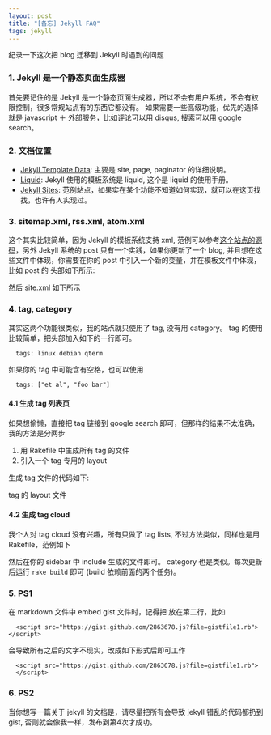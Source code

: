 ```yaml
---
layout: post
title: "[备忘] Jekyll FAQ"
tags: jekyll
---
```


纪录一下这次把 blog 迁移到 Jekyll 时遇到的问题

### 1. Jekyll 是一个静态页面生成器

首先要记住的是 Jekyll 是一个静态页面生成器，所以不会有用户系统，不会有权限控制，很多常规站点有的东西它都没有。
如果需要一些高级功能，优先的选择就是 javascript ＋ 外部服务，比如评论可以用 disqus, 搜索可以用 google search。

### 2. 文档位置

* [Jekyll Template Data](https://github.com/mojombo/jekyll/wiki/Template-Data): 主要是 site, page, paginator 的详细说明。
* [Liquid](https://github.com/shopify/liquid/wiki/liquid-for-designers): Jekyll 使用的模板系统是 liquid, 这个是 liquid 的使用手册。
* [Jekyll Sites](https://github.com/mojombo/jekyll/wiki/Sites): 范例站点，如果实在某个功能不知道如何实现，就可以在这页找找，也许有人实现过。

### 3. sitemap.xml, rss.xml, atom.xml

这个其实比较简单，因为 Jekyll 的模板系统支持 xml, 范例可以参考[这个站点的源码](https://github.com/lidaobing/lidaobing.github.com)，另外 Jekyll 系统的 post 只有一个实践，如果你更新了一个 blog, 并且想在这些文件中体现，你需要在你的 post 中引入一个新的变量，并在模板文件中体现，比如 post 的 头部如下所示:

<script src="https://gist.github.com/2863781.js?file=gistfile1.haml">
</script>

然后 site.xml 如下所示

<script src="https://gist.github.com/2863783.js?file=gistfile1.xml">
</script>

### 4. tag, category

其实这两个功能很类似，我的站点就只使用了 tag, 没有用 category。 tag 的使用比较简单，把头部加入如下的一行即可。

      tags: linux debian qterm

如果你的 tag 中可能含有空格，也可以使用

      tags: ["et al", "foo bar"]

#### 4.1 生成 tag 列表页

如果想偷懒，直接把 tag 链接到 google search 即可，但那样的结果不太准确，我的方法是分两步

1. 用 Rakefile 中生成所有 tag 的文件
2. 引入一个 tag 专用的 layout

生成 tag 文件的代码如下:

<script src="https://gist.github.com/2863678.js?file=gistfile1.rb">
</script>

tag 的 layout 文件

<script src="https://gist.github.com/2863687.js?file=gistfile1.html">
</script>


#### 4.2 生成 tag cloud

我个人对 tag cloud 没有兴趣，所有只做了 tag lists, 不过方法类似，同样也是用 Rakefile，范例如下

<script src="https://gist.github.com/2863697.js?file=gistfile1.rb">
</script>

然后在你的 sidebar 中 include 生成的文件即可。 category 也是类似。每次更新后运行 `rake build` 即可 (build 依赖前面的两个任务)。

### 5. PS1

在 markdown 文件中 embed gist 文件时，记得把 </script> 放在第二行，比如

      <script src="https://gist.github.com/2863678.js?file=gistfile1.rb"></script>

会导致所有之后的文字不现实，改成如下形式后即可工作

      <script src="https://gist.github.com/2863678.js?file=gistfile1.rb">
      </script>

### 6. PS2

当你想写一篇关于 jekyll 的文档是，请尽量把所有会导致 jekyll 错乱的代码都扔到 gist, 否则就会像我一样，发布到第4次才成功。
